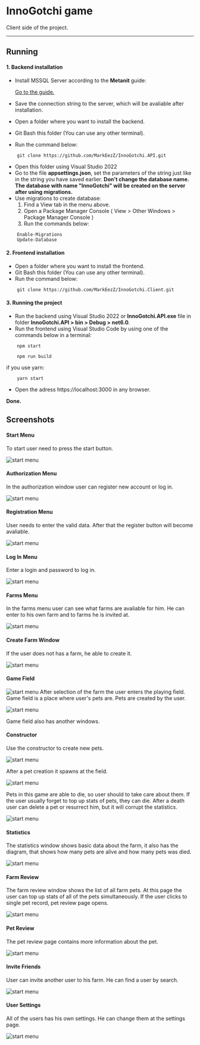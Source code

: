 # InnoGotchi game

Client side of the project.

---

## Running

#### 1. Backend installation

* Install MSSQL Server according to the __Metanit__ guide:

    [Go to the guide.](https://metanit.com/sql/sqlserver/1.2.php)

* Save the connection string to the server, which will be avaliable after installation.

* Open a folder where you want to install the backend.
* Git Bash this folder (You can use any other terminal).
* Run the command below:
```
    git clone https://github.com/MarkEezZ/InnoGotchi.API.git
```

* Open this folder using Visual Studio 2022
* Go to the file __appsettings.json__, set the parameters of the string just like in the string you have saved earlier. 
__Don't change the database name. The database with name "InnoGotchi" will be created on the server after using migrations.__
* Use migrations to create database:
    1. Find a View tab in the menu above.
    2. Open a Package Manager Console ( View > Other Windows > Package Manager Console )
    3. Run the commands below:
```
    Enable-Migrations
    Update-Database
```

#### 2. Frontend installation

* Open a folder where you want to install the frontend.
* Git Bash this folder (You can use any other terminal).
* Run the command below:
```
    git clone https://github.com/MarkEezZ/InnoGotchi.Client.git
```

#### 3. Running the project

* Run the backend using Visual Studio 2022 or __InnoGotchi.API.exe__ file in folder __InnoGotchi.API > bin > Debug > net6.0__.
* Run the frontend using Visual Studio Code by using one of the commands below in a terminal:
```
    npm start
```
```
    npm run build
```
if you use yarn:
```
    yarn start
```

* Open the adress https://localhost:3000 in any browser.

__Done.__

## Screenshots

#### Start Menu
To start user need to press the start button.

![start menu](/screenshots/start_window.png)

#### Authorization Menu
In the authorization window user can register new account or log in.

![start menu](/screenshots/auth_window.png)

#### Registration Menu
User needs to enter the valid data. After that the register button will become avaliable. 

![start menu](/screenshots/reg_window.png)

#### Log In Menu
Enter a login and password to log in.

![start menu](/screenshots/login_window.png)

#### Farms Menu
In the farms menu user can see what farms are avaliable for him. He can enter to his own farm and to farms he is invited at.

![start menu](/screenshots/farms_window.png)

#### Create Farm Window
If the user does not has a farm, he able to create it.

![start menu](/screenshots/create_farm_window.png)

#### Game Field

![start menu](/screenshots/game_field.png)
After selection of the farm the user enters the playing field. Game field is a place where user's pets are. Pets are created by the user.

![start menu](/screenshots/pets.png)

Game field also has another windows.

#### Constructor
Use the constructor to create new pets.

![start menu](/screenshots/constructor.png)

After a pet creation it spawns at the field.

![start menu](/screenshots/pets_with_swegg.png)

Pets in this game are able to die, so user should to take care about them. If the user usually forget to top up stats of pets, they can die. After a death user can delete a pet or resurrect him, but it will corrupt the statistics.

![start menu](/screenshots/pets_dead.png)

#### Statistics
The statistics window shows basic data about the farm, it also has the diagram, that shows how many pets are alive and how many pets was died.

![start menu](/screenshots/statistics_window.png)

#### Farm Review
The farm review window shows the list of all farm pets. At this page the user can top up stats of all of the pets simultaneously. If the user clicks to single pet record, pet review page opens.

![start menu](/screenshots/farm_review.png)

#### Pet Review
The pet review page contains more information about the pet.

![start menu](/screenshots/pet_review.png)

#### Invite Friends
User can invite another user to his farm. He can find a user by search.

![start menu](/screenshots/invite_friends.png)

#### User Settings
All of the users has his own settings. He can change them at the settings page.

![start menu](/screenshots/user_settings.png)
